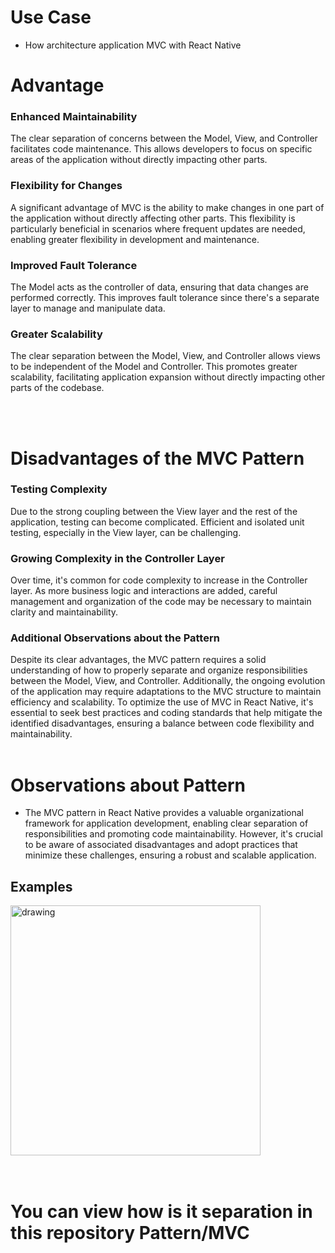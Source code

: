 # Use Case

- How architecture application MVC with React Native

# Advantage
### Enhanced Maintainability
 <p>The clear separation of concerns between the Model, View, and Controller facilitates code maintenance. This allows developers to focus on specific areas of the application without directly impacting other parts.</p> 

### Flexibility for Changes
<p> A significant advantage of MVC is the ability to make changes in one part of the application without directly affecting other parts. This flexibility is particularly beneficial in scenarios where frequent updates are needed, enabling greater flexibility in development and maintenance.</p>

### Improved Fault Tolerance
<p>The Model acts as the controller of data, ensuring that data changes are performed correctly. This improves fault tolerance since there's a separate layer to manage and manipulate data.</p>

### Greater Scalability
<p> The clear separation between the Model, View, and Controller allows views to be independent of the Model and Controller. This promotes greater scalability, facilitating application expansion without directly impacting other parts of the codebase.</p>
</br>
</br>

# Disadvantages of the MVC Pattern

### Testing Complexity
Due to the strong coupling between the View layer and the rest of the application, testing can become complicated. Efficient and isolated unit testing, especially in the View layer, can be challenging.

### Growing Complexity in the Controller Layer
Over time, it's common for code complexity to increase in the Controller layer. As more business logic and interactions are added, careful management and organization of the code may be necessary to maintain clarity and maintainability.

### Additional Observations about the Pattern
Despite its clear advantages, the MVC pattern requires a solid understanding of how to properly separate and organize responsibilities between the Model, View, and Controller. Additionally, the ongoing evolution of the application may require adaptations to the MVC structure to maintain efficiency and scalability.
To optimize the use of MVC in React Native, it's essential to seek best practices and coding standards that help mitigate the identified disadvantages, ensuring a balance between code flexibility and maintainability.
</br>
</br>
# Observations about Pattern

- The MVC pattern in React Native provides a valuable organizational framework for application development, enabling clear separation of responsibilities and promoting code maintainability. However, it's crucial to be aware of associated disadvantages and adopt practices that minimize these challenges, ensuring a robust and scalable application.


## Examples

<img src="![image](https://github.com/Gabriel-Jesusvix/architecture---useCase/assets/62946928/ea7e8942-a91c-4da5-8b88-d3b33a1452f0)
" alt="drawing" width="400" />
<br />
<br />
<br />
<h1>You can view how is it separation in this repository <strong>Pattern/MVC</strong> </h1>

